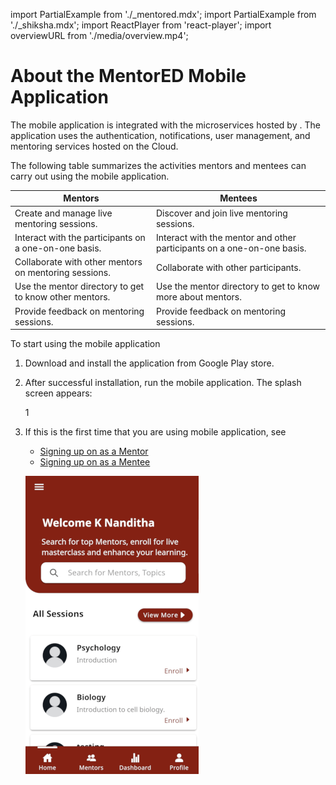 import PartialExample from './_mentored.mdx';
import PartialExample from './_shiksha.mdx';
import ReactPlayer from 'react-player';
import overviewURL from './media/overview.mp4';

# About the MentorED Mobile Application

The <PartialExample mentored /> mobile application is integrated with the microservices hosted by <PartialExample shiksha />. The application uses the authentication, notifications, user management, and mentoring services hosted on the <PartialExample shiksha /> Cloud. 

The following table summarizes the activities mentors and mentees can carry out using the <PartialExample mentored /> mobile application.



| Mentors | Mentees |
| ----------- | ----------- |
| Create and manage live mentoring sessions.| Discover and join live mentoring sessions. |
| Interact with the participants on a one-on-one basis. | Interact with the mentor and other participants on a one-on-one basis.|
| Collaborate with other mentors on mentoring sessions. | Collaborate with other participants. |
| Use the mentor directory to get to know other mentors. | Use the mentor directory to get to know more about mentors.|
|Provide feedback on mentoring sessions.| Provide feedback on mentoring sessions.|


To start using the <PartialExample mentored /> mobile application
1. Download and install the <PartialExample mentored /> application from Google Play store.
2. After successful installation, run the mobile application. The <PartialExample mentored /> splash screen appears: 

   <div class="screenshot">

    <ReactPlayer playing controls url={overviewURL} loop="false" /> 1

   </div>

3. If this is the first time that you are using <PartialExample mentored /> mobile application, see 
   * [Signing up on <PartialExample mentored /> as a Mentor](signing-up-as-a-mentor)
   * [Signing up on <PartialExample mentored /> as a Mentee](signing-up-as-a-mentee)

   ![homepage](media/welcome.png)





